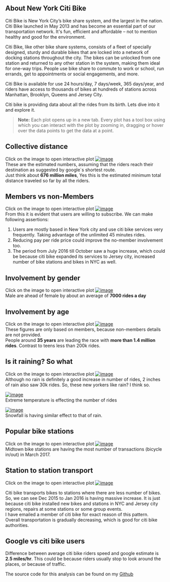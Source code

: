 
## About New York Citi Bike
Citi Bike is New York City’s bike share system, and the largest in the nation. Citi Bike launched in May 2013 and has become an essential part of our transportation network. It's fun, efficient and affordable – not to mention healthy and good for the environment.<br>

Citi Bike, like other bike share systems, consists of a fleet of specially designed, sturdy and durable bikes that are locked into a network of docking stations throughout the city. The bikes can be unlocked from one station and returned to any other station in the system, making them ideal for one-way trips. People use bike share to commute to work or school, run errands, get to appointments or social engagements, and more.<br>

Citi Bike is available for use 24 hours/day, 7 days/week, 365 days/year, and riders have access to thousands of bikes at hundreds of stations across Manhattan, Brooklyn, Queens and Jersey City.<br>

Citi bike is providing data about all the rides from its birth. Lets dive into it and explore it.

> __Note:__ Each plot opens up in a new tab. Every plot has a tool box using which you can interact with the plot by zooming in, dragging or hover over the data points to get the data at a point.

## Collective distance
Click on the image to open interactive plot
[![image](https://user-images.githubusercontent.com/30205620/29245013-47f16d66-7f99-11e7-8727-612a112a030d.png)](https://htmlpreview.github.io/?https://github.com/naveenrc/naveenrc.github.io/blob/master/citibikenyc/total_distance.html)<br>
These are the estimated numbers, assuming that the riders reach their destination as suggested by google`s shortest route.<br>
Just think about __676 million miles__, Yes this is the estimated minimum total distance traveled so far by all the riders.<br>

## Members vs non-Members
Click on the image to open interactive plot
[![image](https://user-images.githubusercontent.com/30205620/29245022-6e178a5c-7f99-11e7-9ec3-18170e067747.png)](https://htmlpreview.github.io/?https://github.com/naveenrc/naveenrc.github.io/blob/master/citibikenyc/user_plot.html)<br>
From this it is evident that users are willing to subscribe. We can make following assertions:<br>
1. Users are mostly based in New York city and use citi bike services very frequently. Taking advantage of the unlimited 45 minutes rides.
2. Reducing pay per ride price could improve the no-member involvement too.
3. The period from July 2016 till October saw a huge increase, which could be because citi bike expanded its services to Jersey city, increased number of bike stations and bikes in NYC as well.

## Involvement by gender
Click on the image to open interactive plot
[![image](https://user-images.githubusercontent.com/30205620/29245025-8ea8a422-7f99-11e7-8ea6-298aa5f99d46.png)](https://htmlpreview.github.io/?https://github.com/naveenrc/naveenrc.github.io/blob/master/citibikenyc/gender_plot.html)<br>
Male are ahead of female by about an average of __7000 rides a day__

## Involvement by age
Click on the image to open interactive plot
[![image](https://user-images.githubusercontent.com/30205620/29245039-f2bfb78e-7f99-11e7-9ba6-af51bcbda522.png)](https://htmlpreview.github.io/?https://github.com/naveenrc/naveenrc.github.io/blob/master/citibikenyc/age_plot.html)<br>
These figures are only based on members, because non-members details are not provided.<br>
People around __35 years__ are leading the race with __more than 1.4 million rides__. Contrast to teens less than 200k rides.

## Is it raining? So what
Click on the image to open interactive plot
[![image](https://user-images.githubusercontent.com/30205620/29245047-20cfc43e-7f9a-11e7-9339-d9aa48240cba.png)](https://htmlpreview.github.io/?https://github.com/naveenrc/naveenrc.github.io/blob/master/citibikenyc/weather_rides.html)<br>
Although no rain is definitely a good increase in number of rides, 2 inches of rain also saw 30k rides. So, these new yorkers like rain? I think so.<br>

[![image](https://user-images.githubusercontent.com/30205620/29245059-66fed396-7f9a-11e7-9e3b-30b04c37b40a.png)](https://htmlpreview.github.io/?https://github.com/naveenrc/naveenrc.github.io/blob/master/citibikenyc/weather_rides.html)<br>
Extreme temperature is effecting the number of rides<br>

[![image](https://user-images.githubusercontent.com/30205620/29245053-3b772db8-7f9a-11e7-8ff1-e117f0045309.png)](https://htmlpreview.github.io/?https://github.com/naveenrc/naveenrc.github.io/blob/master/citibikenyc/weather_rides.html)<br>
Snowfall is having similar effect to that of rain.

## Popular bike stations
Click on the image to open interactive plot
[![image](https://user-images.githubusercontent.com/30205620/29245066-9a20eaac-7f9a-11e7-910f-0f236be5d7d2.png)](https://htmlpreview.github.io/?https://github.com/naveenrc/naveenrc.github.io/blob/master/citibikenyc/plot_popular.html)<br>
Midtown bike stations are having the most number of transactions (bicycle in/out) in March 2017.<br>

## Station to station transport
Click on the image to open interactive plot
[![image](https://user-images.githubusercontent.com/30205620/29245070-c341ed5a-7f9a-11e7-9a13-dc44ccdafb9b.png)](https://htmlpreview.github.io/?https://github.com/naveenrc/naveenrc.github.io/blob/master/citibikenyc/transport_plot.html)<br>

Citi bike transports bikes to stations where there are less number of bikes. So, we can see Dec 2015 to Jan 2016 is having massive increase. It is just because citi bike installed new bikes and stations in NYC and Jersey city regions, repairs at some stations or some group events.<br>
I have emailed a member of citi bike for exact reason of this pattern.<br>
Overall transportation is gradually decreasing, which is good for citi bike authorities.

## Google vs citi bike users
Difference between average citi bike riders speed and google estimate is __2.5 miles/hr__. This could be because riders usually stop to look around the places, or because of traffic.

The source code for this analysis can be found on my [Github](https://github.com/naveenrc/new_york_citibikes)
